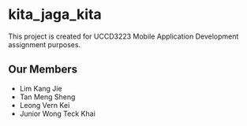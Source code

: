 # kita_jaga_kita

This project is created for UCCD3223 Mobile Application Development assignment purposes.

## Our Members

- Lim Kang Jie
- Tan Meng Sheng
- Leong Vern Kei
- Junior Wong Teck Khai
